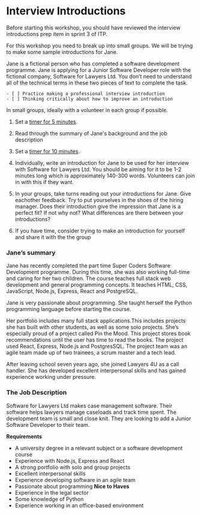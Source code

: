 # Interview Introductions

Before starting this workshop, you should have reviewed the interview introductions prep item in sprint 3 of ITP.

For this workshop you need to break up into small groups. We will be trying to make some  sample introductions for Jane.

Jane is a fictional person who has completed a software development programme. Jane is applying for a Junior Software Developer role with the fictional company, Software for Lawyers Ltd. You don’t need to understand all of the technical terms in these two pieces of text to complete the task. 

```objectives
- [ ] Practice making a professional interview introduction
- [ ] Thinking critically about how to improve an introduction
```

<!-- {{<note type="exercise" title="Introduce Jane">}}-->

In small groups, ideally with a volunteer in each group if possible.

1. Set a [timer for 5 minutes](https://www.google.com/search?q=timer+for+5+minutes).

2. Read through the summary of Jane's background and the job description

3. Set a [timer for 10 minutes](https://www.google.com/search?q=timer+for+10+minutes).

4. Individually, write an introduction for Jane to be used for her interview with Software for Lawyers Ltd. You should be aiming for it to be 1-2 minutes long which is approximately 140-300 words. Volunteers can join in with this if they want.

5. In your groups, take turns reading out your introductions for Jane. Give eachother feedback. Try to put yourselves in the shoes of the hiring manager. Does their introduction give the impression that Jane is a perfect fit? If not why not? What differences are there between your introductions?

6. If you have time, consider trying to make an introduction for yourself and share it with the  the group 

<!-- {{</note>}}-->

### Jane’s summary
Jane has recently completed the part time Super Coders Software Development programme. During this time, she was also working full-time and caring for her two children. The course teaches full stack web development and general programming concepts. It teaches HTML, CSS, JavaScript, Node.js, Express, React and PostgreSQL. 

Jane is very passionate about programming. She taught herself the Python programming language before starting the course.

Her portfolio includes many full stack applications.This includes projects she has built with other students, as well as some solo projects. She’s especially proud of a project called Pin the Mood. This project stores book recommendations until the user has time to read the books. The project used React, Express, Node.js and PostgresSQL. The project team was an agile team made up of two trainees, a scrum master and a tech lead.

After leaving school seven years ago, she joined Lawyers 4U as a call handler. She has developed excellent interpersonal skills and has gained experience working under pressure.

### The Job Description
Software for Lawyers Ltd makes case management software. Their software helps lawyers manage caseloads and track time spent. The development team is small and close knit. They are looking to add a Junior Software Developer to their team.

**Requirements**
* A university degree in a relevant subject or a software development course
* Experience with Node.js, Express and React
* A strong portfolio with solo and group projects
* Excellent interpersonal skills
* Experience developing software in an agile team
* Passionate about programming
**Nice to Haves**
* Experience in the legal sector
* Some knowledge of Python
* Experience working in an office-based environment
 
